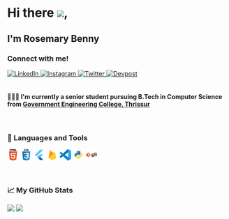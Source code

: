 # Hi there <img src="https://media.giphy.com/media/hvRJCLFzcasrR4ia7z/giphy.gif" width="25px">,  
## I'm Rosemary Benny

### Connect with me!
<a href="https://www.linkedin.com/in/rosemary-benny007/">
  <img alt="LinkedIn" width="22px" src="https://edent.github.io/SuperTinyIcons/images/svg/linkedin.svg" />
</a>
<a href="https://www.instagram.com/rosemary_benny_elanjikulam">
  <img alt="Instagram" width="22px" src="https://edent.github.io/SuperTinyIcons/images/svg/instagram.svg" />
</a>
<a href="https://twitter.com/rmb_1307">
  <img alt="Twitter" width="22px" src="https://edent.github.io/SuperTinyIcons/images/svg/twitter.svg" />
</a>
</a>
<a href="https://devpost.com/rosemarybenny2000">
  <img alt="Devpost" width="22px" src="https://www.clipartmax.com/png/middle/231-2318034_slack-devpost-devpost-logo.png" />
</a>

<br/>
</br>

#### 👩🏻‍🎓 I'm currently a senior student pursuing B.Tech in Computer Science from [Government Engineering College, Thrissur](http://gectcr.ac.in)

</br>

### **🔨 Languages and Tools**

<code><img height="26" src="https://raw.githubusercontent.com/github/explore/80688e429a7d4ef2fca1e82350fe8e3517d3494d/topics/html/html.png"></code>
<code><img height="26" src="https://raw.githubusercontent.com/github/explore/80688e429a7d4ef2fca1e82350fe8e3517d3494d/topics/css/css.png"></code>
<code><img height="26" src="https://raw.githubusercontent.com/github/explore/80688e429a7d4ef2fca1e82350fe8e3517d3494d/topics/flutter/flutter.png"></code>
<code><img height="26" src="https://raw.githubusercontent.com/github/explore/80688e429a7d4ef2fca1e82350fe8e3517d3494d/topics/firebase/firebase.png"></code>
<code><img height="26" src="https://raw.githubusercontent.com/github/explore/80688e429a7d4ef2fca1e82350fe8e3517d3494d/topics/visual-studio-code/visual-studio-code.png"></code>
<code><img height="26" src="https://raw.githubusercontent.com/github/explore/80688e429a7d4ef2fca1e82350fe8e3517d3494d/topics/python/python.png"></code>
<code><img height="26" src="https://raw.githubusercontent.com/github/explore/80688e429a7d4ef2fca1e82350fe8e3517d3494d/topics/git/git.png"></code>

</br>

### **📈 My GitHub Stats**

<img src="https://github-readme-stats.vercel.app/api?username=Rosemary-benny&show_icons=true&hide_border=true&count_private=true&theme=tokyonight">
<img src="https://github-readme-stats.vercel.app/api/top-langs/?username=Rosemary-benny&layout=compact&theme=tokyonight&hide_border=true&show_icons=true&count_private=true">
